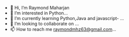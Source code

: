 - 👋 Hi, I’m Raymond Maharjan
- 👀 I’m interested in Python...
- 🌱 I’m currently learning Python,Java and javascript- ...
- 💞️ I’m looking to collaborate on ...
- 📫 How to reach me raymondmhz63@gmail.com...

<!---
rays63/rays63 is a ✨ special ✨ repository because its `README.md` (this file) appears on your GitHub profile.
You can click the Preview link to take a look at your changes.
--->
